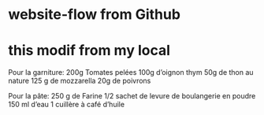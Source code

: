 # website-flow from Github 
# this modif from my local 

Pour la garniture:
200g Tomates pelées
100g d’oignon
thym
50g de thon au nature
125 g de mozzarella
20g de poivrons

Pour la pâte:
250 g de Farine
1/2 sachet de levure de boulangerie en poudre
150 ml d’eau
1 cuillère à café d’huile